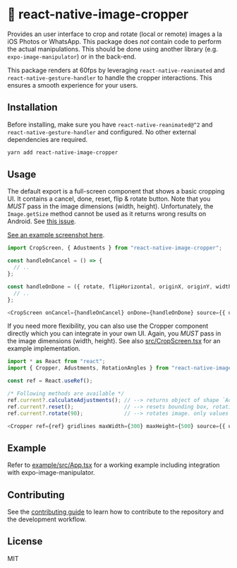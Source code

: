 # 📐 react-native-image-cropper

Provides an user interface to crop and rotate (local or remote) images a la iOS Photos or WhatsApp. This package does *not* contain code to perform the actual manipulations. This should be done using another library (e.g. `expo-image-manipulator`) or in the back-end.

This package renders at 60fps by leveraging `react-native-reanimated` and `react-native-gesture-handler` to handle the cropper interactions. This ensures a smooth experience for your users.

## Installation

Before installing, make sure you have `react-native-reanimated@^2` and `react-native-gesture-handler` and configured. No other external dependencies are required.

```sh
yarn add react-native-image-cropper
```
## Usage

The default export is a full-screen component that shows a basic cropping UI. It contains a cancel, done, reset, flip & rotate button. Note that you *MUST* pass in the image dimensions (width, height). Unfortunately, the `Image.getSize` method cannot be used as it returns wrong results on Android. See [this issue](https://github.com/facebook/react-native/issues/22145).

[See an example screenshot here](assets/cropscreen_example.png).

```typescript
import CropScreen, { Adustments } from "react-native-image-cropper";

const handleOnCancel = () => {
  // ..
};

const handleOnDone = ({ rotate, flipHorizontal, originX, originY, width, height }: Adjustments) => {
  // ..
};

<CropScreen onCancel={handleOnCancel} onDone={handleOnDone} source={{ uri: "https://some.remote.example/image.png", width: 1200, height: 750,  }} useBackgroundCover={true} />
```

If you need more flexibility, you can also use the Cropper component directly which you can integrate in your own UI. Again, you *MUST* pass in the image dimensions (width, height). See also [src/CropScreen.tsx](src/CropScreen.tsx) for an example implementation.

```typescript
import * as React from "react";
import { Cropper, Adustments, RotationAngles } from "react-native-image-cropper";

const ref = React.useRef();

/* Following methods are available */
ref.current?.calculateAdjustments(); // --> returns object of shape `Adjustments`
ref.current?.reset();                // --> resets bounding box, rotation to original values
ref.current?.rotate(90);             // --> rotates image. only values in 90 degrees interval are accepted

<Cropper ref={ref} gridlines maxWidth={300} maxHeight={500} source={{ uri: "https://some.remote.example/image.png", width: 1200, height: 750 }} />
```

## Example

Refer to [example/src/App.tsx](example/src/App.tsx) for a working example including integration with expo-image-manipulator.

## Contributing

See the [contributing guide](CONTRIBUTING.md) to learn how to contribute to the repository and the development workflow.

## License

MIT
